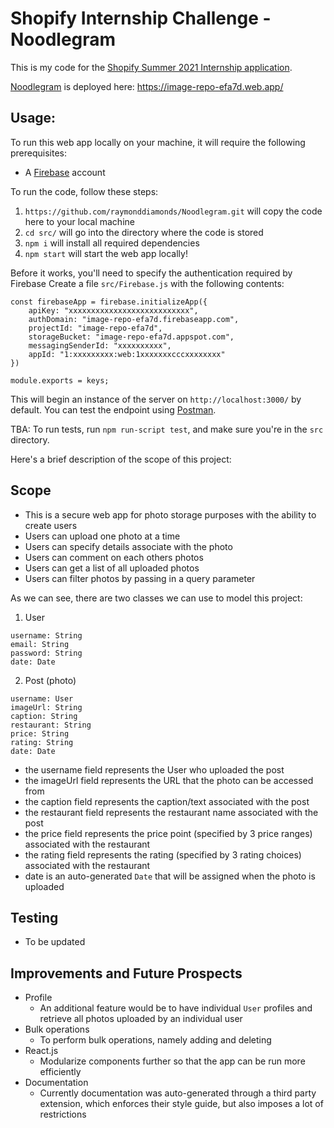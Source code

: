 # Shopify Internship Challenge - Noodlegram

This is my code for the [Shopify Summer 2021 Internship application](https://docs.google.com/document/d/1ZKRywXQLZWOqVOHC4JkF3LqdpO3Llpfk_CkZPR8bjak/edit).

[Noodlegram](https://image-repo-efa7d.web.app/) is deployed here: https://image-repo-efa7d.web.app/

## Usage:



To run this web app locally on your machine, it will require the following prerequisites:

- A [Firebase](https://firebase.google.com/) account

To run the code, follow these steps:

1. `https://github.com/raymonddiamonds/Noodlegram.git` will copy the code here to your local machine
2. `cd src/` will go into the directory where the code is stored
3. `npm i` will install all required dependencies
4. `npm start` will start the web app locally!

Before it works, you'll need to specify the authentication required by Firebase
Create a file `src/Firebase.js` with the following contents:

```
const firebaseApp = firebase.initializeApp({
    apiKey: "xxxxxxxxxxxxxxxxxxxxxxxxxxx",
    authDomain: "image-repo-efa7d.firebaseapp.com",
    projectId: "image-repo-efa7d",
    storageBucket: "image-repo-efa7d.appspot.com",
    messagingSenderId: "xxxxxxxxxx",
    appId: "1:xxxxxxxxx:web:1xxxxxxxcccxxxxxxxx"
})

module.exports = keys;
```

This will begin an instance of the server on `http://localhost:3000/` by default. You can test the endpoint using [Postman](https://www.getpostman.com).

TBA: To run tests, run `npm run-script test`, and make sure you're in the `src` directory.

Here's a brief description of the scope of this project:

## Scope

- This is a secure web app for photo storage purposes with the ability to create users
- Users can upload one photo at a time
- Users can specify details associate with the photo
- Users can comment on each others photos
- Users can get a list of all uploaded photos
- Users can filter photos by passing in a query parameter

As we can see, there are two classes we can use to model this project:

1. User

```
username: String
email: String
password: String
date: Date
```

2. Post (photo)

```
username: User
imageUrl: String
caption: String
restaurant: String
price: String
rating: String
date: Date
```

- the username field represents the User who uploaded the post
- the imageUrl field represents the URL that the photo can be accessed from
- the caption field represents the caption/text associated with the post
- the restaurant field represents the restaurant name associated with the post
- the price field represents the price point (specified by 3 price ranges) associated with the restaurant
- the rating field represents the rating (specified by 3 rating choices) associated with the restaurant
- date is an auto-generated `Date` that will be assigned when the photo is uploaded

## Testing

- To be updated

## Improvements and Future Prospects

- Profile
  - An additional feature would be to have individual `User` profiles and retrieve all photos uploaded by an individual user 
- Bulk operations
  - To perform bulk operations, namely adding and deleting
- React.js
  - Modularize components further so that the app can be run more efficiently
- Documentation
  - Currently documentation was auto-generated through a third party extension, which enforces their style guide, but also imposes a lot of restrictions
